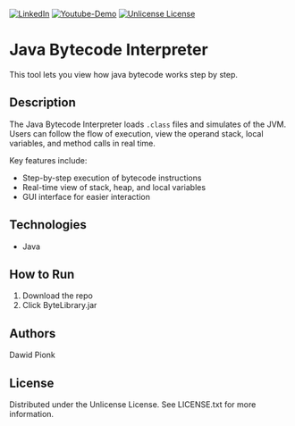 [![LinkedIn][linkedin-shield]][linkedin-url]
[![Youtube-Demo][youtube-shield]][youtube-url]
[![Unlicense License][license-shield]][license-url]

# Java Bytecode Interpreter
This tool lets you view how java bytecode works step by step.

## Description
The Java Bytecode Interpreter loads `.class` files and simulates of the JVM. Users can follow the flow of execution, view the operand stack, local variables, and method calls in real time.

Key features include:
- Step-by-step execution of bytecode instructions
- Real-time view of stack, heap, and local variables
- GUI interface for easier interaction

## Technologies
* Java

## How to Run
1. Download the repo
2. Click ByteLibrary.jar

## Authors
Dawid Pionk

## License
Distributed under the Unlicense License. See LICENSE.txt for more information.

[linkedin-url]: https://www.linkedin.com/in/dawid-pionk-65983a263/
[linkedin-shield]: https://img.shields.io/badge/LinkedIn-Profile-blue?style=plastic

[youtube-url]: https://www.youtube.com/watch?v=FaSXbZgiHk0&ab_channel=dawidpionk
[youtube-shield]: https://img.shields.io/badge/Youtube-Demo?style=plastic&logo=youtube&logoColor=Red&logoSize=auto&color=red

[license-shield]: https://img.shields.io/github/license/othneildrew/Best-README-Template.svg?style=plastic
[license-url]: https://github.com/DawidP2001/Java-Bytecode-Interpreter/LICENSE.txt